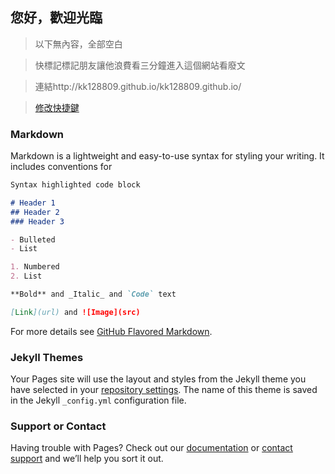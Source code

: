## 您好，歡迎光臨

>以下無內容，全部空白

>快標記標記朋友讓他浪費看三分鐘進入這個網站看廢文

>連結http://kk128809.github.io/kk128809.github.io/

>[修改快捷鍵](https://github.com/kk128809/kk128809.github.io/edit/master/index.md) 




### Markdown

Markdown is a lightweight and easy-to-use syntax for styling your writing. It includes conventions for

```markdown
Syntax highlighted code block

# Header 1
## Header 2
### Header 3

- Bulleted
- List

1. Numbered
2. List

**Bold** and _Italic_ and `Code` text

[Link](url) and ![Image](src)
```

For more details see [GitHub Flavored Markdown](https://guides.github.com/features/mastering-markdown/).

### Jekyll Themes

Your Pages site will use the layout and styles from the Jekyll theme you have selected in your [repository settings](https://github.com/kk128809/kk128809.github.io/settings). The name of this theme is saved in the Jekyll `_config.yml` configuration file.

### Support or Contact

Having trouble with Pages? Check out our [documentation](https://help.github.com/categories/github-pages-basics/) or [contact support](https://github.com/contact) and we’ll help you sort it out.
